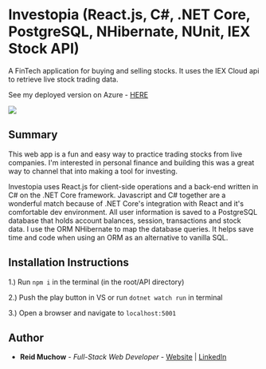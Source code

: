 # Investopia  (React.js, C#, .NET Core, PostgreSQL, NHibernate, NUnit, IEX Stock API)

A FinTech application for buying and selling stocks. It uses the IEX Cloud api to retrieve live stock trading data. 

See my deployed version on Azure - [HERE](https://investopia.azurewebsites.net)

![](chat_app.png)

## Summary

This web app is a fun and easy way to practice trading stocks from live companies. I'm interested in personal finance and building this was a great way to channel that into making a tool for investing. 

Investopia uses React.js for client-side operations and a back-end written in C# on the .NET Core framework. Javascript and C# together are a wonderful match because of .NET Core's integration with React and it's comfortable dev environment. All user information is saved to a PostgreSQL database that holds account balances, session, transactions and stock data. I use the ORM NHibernate to map the database queries. It helps save time and code when using an ORM as an alternative to vanilla SQL. 



## Installation Instructions

1.) Run `npm i` in the terminal (in the root/API directory)

2.) Push the play button in VS or run `dotnet watch run` in terminal

3.) Open a browser and navigate to `localhost:5001`


## Author 

* **Reid Muchow** - *Full-Stack Web Developer* - [Website](https://www.reidmuchow.com) | [LinkedIn](https://www.linkedin.com/in/reidmuchow/)
